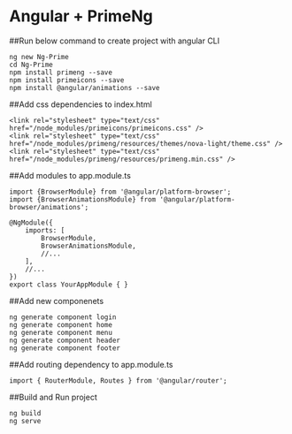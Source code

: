 # Angular + PrimeNg

##Run below command to create project with angular CLI
`````
ng new Ng-Prime
cd Ng-Prime
npm install primeng --save
npm install primeicons --save
npm install @angular/animations --save
`````

##Add css dependencies to index.html
`````
<link rel="stylesheet" type="text/css" href="/node_modules/primeicons/primeicons.css" />
<link rel="stylesheet" type="text/css" href="/node_modules/primeng/resources/themes/nova-light/theme.css" />
<link rel="stylesheet" type="text/css" href="/node_modules/primeng/resources/primeng.min.css" />
`````

##Add modules to app.module.ts
`````
import {BrowserModule} from '@angular/platform-browser';
import {BrowserAnimationsModule} from '@angular/platform-browser/animations';

@NgModule({
    imports: [
        BrowserModule,
        BrowserAnimationsModule,
        //...
    ],
    //...
})
export class YourAppModule { }
`````
	
##Add new componenets
`````
ng generate component login
ng generate component home
ng generate component menu
ng generate component header
ng generate component footer
`````

##Add routing dependency to app.module.ts
````
import { RouterModule, Routes } from '@angular/router';
````

##Build and Run project
`````
ng build
ng serve
`````